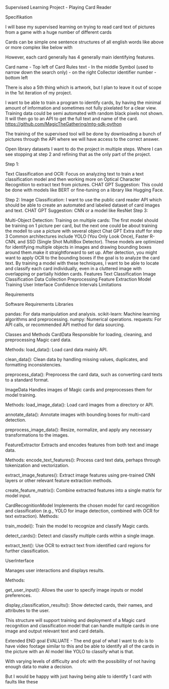 Supervised Learning Project - Playing Card Reader


Specifikation

I will base my supervised learning on trying to read card text of pictures from a game with a huge number of different cards

Cards can be simple one sentence structures of all english words like above or more complex like below with 



However, each card generally has 4 generally main identifying features.

Card name - Top left of Card
Rules text - In the middle
Symbol (used to narrow down the search only) - on the right
Collector identifier number  - bottom left

There is also a 5th thing which is artwork, but I plan to leave it out of scope in the 1st iteration of my project.


I want to be able to train a program to identify cards, by having the minimal amount of information and sometimes not fully pixelated for a clear view.
Training data could be semi automated with random black pixels not shown. 
It will then go to an API to get the full text and name of the card. https://github.com/MagicTheGathering/mtg-sdk-python

The training of the supervised tool will be done by downloading a bunch of pictures through the API where we will have access to the correct answer.

Open library datasets
I want to do the project in multiple steps.
Where I can see stopping at step 2 and refining that as the only part of the project.

Step 1: 

Text Classification and OCR: Focus on analyzing text to train a text classification model and then working more on Optical Character Recognition to extract text from pictures. 
CHAT GPT Suggestion: This could be done with models like BERT or fine-tuning on a library like Hugging Face.


Step 2:
Image Classification:
I want to use the public card reader API which should be able to create an automated and labeled dataset of card images and text.
CHAT GPT Suggestion: CNN or a model like ResNet
Step 3:

Multi-Object Detection:
Training on multiple cards: The first model should be training on 1 picture per card, but the next one could be about training the modell to use a picture with several object
Chat GPT Extra stuff for step 3	
	Common architectures include YOLO (You Only Look Once), Faster R-CNN, and SSD (Single Shot MultiBox Detector). These models are optimized for identifying multiple objects in images and drawing bounding boxes around them.make it straightforward to set up.
After detection, you might want to apply OCR to the bounding boxes if the goal is to analyze the card text.
By training a model with these techniques, I want to be able to locate and classify each card individually, even in a cluttered image with overlapping or partially hidden cards.
Features
Text Classification
Image Classification
Data Collection
Preprocessing
Feature Extraction
Model Training
User Interface
Confidence Intervals
Limitations


Requirements

Software Requirements
Libraries

pandas: For data manipulation and analysis.
scikit-learn: Machine learning algorithms and preprocessing.
numpy: Numerical operations.
requests: For API calls, or recommended API method for data sourcing.

Classes and Methods
CardData
Responsible for loading, cleaning, and preprocessing Magic card data.

Methods:
load_data(): Load card data mainly API.

clean_data(): Clean data by handling missing values, duplicates, and formatting inconsistencies.

preprocess_data(): Preprocess the card data, such as converting card texts to a standard format.

ImageData
Handles images of Magic cards and preprocesses them for model training.

Methods:
load_image_data(): Load card images from a directory or API.

annotate_data(): Annotate images with bounding boxes for multi-card detection.

preprocess_image_data(): Resize, normalize, and apply any necessary transformations to the images.

FeatureExtractor
Extracts and encodes features from both text and image data.

Methods:
encode_text_features(): Process card text data, perhaps through tokenization and vectorization.

extract_image_features(): Extract image features using pre-trained CNN layers or other relevant feature extraction methods.

create_feature_matrix(): Combine extracted features into a single matrix for model input.

CardRecognitionModel
Implements the chosen model for card recognition and classification (e.g., YOLO for image detection, combined with OCR for text extraction).
Methods:

train_model(): Train the model to recognize and classify Magic cards.

detect_cards(): Detect and classify multiple cards within a single image.

extract_text(): Use OCR to extract text from identified card regions for further classification.

UserInterface

Manages user interactions and displays results.

Methods:

get_user_input(): Allows the user to specify image inputs or model preferences.

display_classification_results(): Show detected cards, their names, and attributes to the user.

This structure will support training and deployment of a Magic card recognition and classification model that can handle multiple cards in one image and output relevant text and card details.


Extended END goal
EVALUATE - 
The end goal of what I want to do is to have video footage similar to this and be able to identify all of the cards in the picture
with an AI model like YOLO to classify what is that.

With varying levels of difficulty and ofc with the possibility of not having enough data to make a decision.

But I would be happy with just having being able to identify 1 card with faults like these



